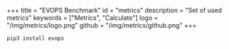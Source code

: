 +++
title = "EVOPS Benchmark"
id = "metrics"
description = "Set of used metrics" 
keywords = ["Metrics", "Calculate"]
logo = "/img/metrics/logo.png"
github = "/img/metrics/github.png"
+++

```bash
pip3 install evops
```